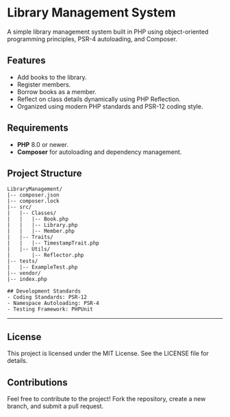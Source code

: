 # Library Management System

A simple library management system built in PHP using object-oriented programming principles, PSR-4 autoloading, and Composer.

## Features

- Add books to the library.
- Register members.
- Borrow books as a member.
- Reflect on class details dynamically using PHP Reflection.
- Organized using modern PHP standards and PSR-12 coding style.

## Requirements

- **PHP** 8.0 or newer.
- **Composer** for autoloading and dependency management.

## Project Structure

```
LibraryManagement/
|-- composer.json
|-- composer.lock
|-- src/
|   |-- Classes/
|   |   |-- Book.php
|   |   |-- Library.php
|   |   |-- Member.php
|   |-- Traits/
|   |   |-- TimestampTrait.php
|   |-- Utils/
|       |-- Reflector.php
|-- tests/
|   |-- ExampleTest.php
|-- vendor/
|-- index.php

## Development Standards
- Coding Standards: PSR-12
- Namespace Autoloading: PSR-4
- Testing Framework: PHPUnit
```
---

## License
This project is licensed under the MIT License. See the LICENSE file for details.

## Contributions
Feel free to contribute to the project! Fork the repository, create a new branch, and submit a pull request.


